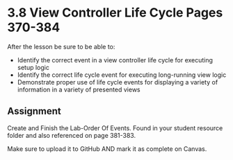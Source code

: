 # 3.8 View Controller Life Cycle Pages 370-384 #

After the lesson be sure to be able to:
- Identify the correct event in a view controller life cycle for executing setup logic
- Identify the correct life cycle event for executing long-running view logic
- Demonstrate proper use of life cycle events for displaying a variety of information in a variety of presented views

## Assignment ##

Create and Finish the Lab-Order Of Events. Found in your student resource folder and also referenced on page 381-383.

Make sure to upload it to GitHub AND mark it as complete on Canvas.
